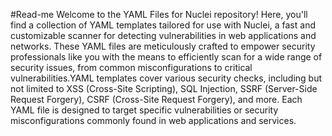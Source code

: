 #Read-me
Welcome to the YAML Files for Nuclei repository! Here, you'll find a collection of YAML templates tailored for use with Nuclei, a fast and customizable scanner for detecting vulnerabilities in web applications and networks. These YAML files are meticulously crafted to empower security professionals like you with the means to efficiently scan for a wide range of security issues, from common misconfigurations to critical vulnerabilities.YAML templates cover various security checks, including but not limited to XSS (Cross-Site Scripting), SQL Injection, SSRF (Server-Side Request Forgery), CSRF (Cross-Site Request Forgery), and more. Each YAML file is designed to target specific vulnerabilities or security misconfigurations commonly found in web applications and services.
